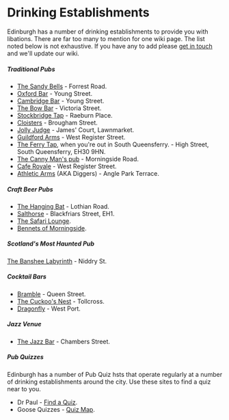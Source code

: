 # Drinking Establishments

Edinburgh has a number of drinking establishments to provide you with libations. There are far too many to mention for one wiki page. The list noted below is not exhaustive. If you have any to add please [get in touch](mailto:reddit@cockjuggling.uk?subject=wiki) and we'll update our wiki.

##### Traditional Pubs

* [The Sandy Bells](https://sandybells.com/) - Forrest Road.
* [Oxford Bar](https://www.oxfordbar.co.uk/) - Young Street.
* [Cambridge Bar](https://thecambridgebar.co.uk/) - Young Street.
* [The Bow Bar](https://www.thebowbar.co.uk/) - Victoria Street.
* [Stockbridge Tap](https://www.facebook.com/thestockbridgetap/) - Raeburn Place.
* [Cloisters](https://www.cloistersbar.com/) - Brougham Street.
* [Jolly Judge](https://www.jollyjudge.co.uk/) - James' Court, Lawnmarket.
* [Guildford Arms](https://guildfordarms.com/) - West Register Street.
* [The Ferry Tap](https://www.ferrytap.co.uk/), when you're out in South Queensferry. - High Street, South Queensferry, EH30 9HN.
* [The Canny Man's pub](https://www.cannymans.co.uk/) - Morningside Road.
* [Cafe Royale](http://www.caferoyaledinburgh.com/) - West Register Street.
* [Athletic Arms](https://athleticarms.co.uk/) (AKA Diggers) - Angle Park Terrace.

##### Craft Beer Pubs

* [The Hanging Bat](https://www.thehangingbat.com/) - Lothian Road.
* [Salthorse](https://www.salthorse.beer/) - Blackfriars Street, EH1.
* [The Safari Lounge](https://www.thesafarilounge.co.uk/).
* [Bennets of Morningside](https://www.facebook.com/p/Bennets-of-Morningside-100049263104501/).

##### Scotland's Most Haunted Pub

[The Banshee Labyrinth](https://www.thebansheelabyrinth.com/) - Niddry St.

##### Cocktail Bars

* [Bramble](https://www.bramblebar.co.uk/) - Queen Street.
* [The Cuckoo's Nest](https://www.facebook.com/homebaredinburgh/?locale=en_GB) - Tollcross.
* [Dragonfly](https://www.dragonflycocktailbar.com/) - West Port.

##### Jazz Venue

* [The Jazz Bar](https://www.thejazzbar.co.uk/) - Chambers Street.

##### Pub Quizzes

Edinburgh has a number of Pub Quiz hsts that operate regularly at a number of drinking establishments around the city. Use these sites to find a quiz near to you.

* Dr Paul - [Find a Quiz](http://dpquizlive.co.uk/find-a-pub-quiz/).
* Goose Quizzes - [Quiz Map](https://www.goosesquizzes.com/map).
